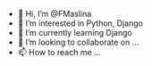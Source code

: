 - 👋 Hi, I’m @FMaslina
- 👀 I’m interested in Python, Django
- 🌱 I’m currently learning Django
- 💞️ I’m looking to collaborate on ...
- 📫 How to reach me ...

<!---
FMaslina/FMaslina is a ✨ special ✨ repository because its `README.md` (this file) appears on your GitHub profile.
You can click the Preview link to take a look at your changes.
--->
